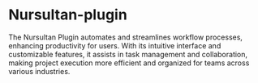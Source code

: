 # Nursultan-plugin
The Nursultan Plugin automates and streamlines workflow processes, enhancing productivity for users. With its intuitive interface and customizable features, it assists in task management and collaboration, making project execution more efficient and organized for teams across various industries.
